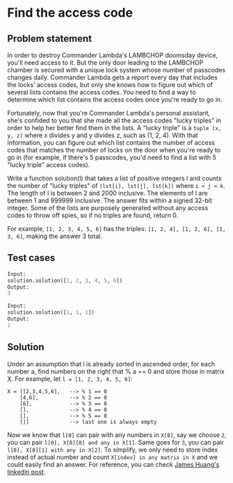 # Find the access code

## Problem statement

In order to destroy Commander Lambda's LAMBCHOP doomsday device, you'll need access to it. But the only door leading to the LAMBCHOP chamber is secured with a unique lock system whose number of passcodes changes daily. Commander Lambda gets a report every day that includes the locks' access codes, but only she knows how to figure out which of several lists contains the access codes. You need to find a way to determine which list contains the access codes once you're ready to go in.

Fortunately, now that you're Commander Lambda's personal assistant, she's confided to you that she made all the access codes "lucky triples" in order to help her better find them in the lists. A "lucky triple" is a `tuple (x, y, z)` where x divides y and y divides z, such as (1, 2, 4). With that information, you can figure out which list contains the number of access codes that matches the number of locks on the door when you're ready to go in (for example, if there's 5 passcodes, you'd need to find a list with 5 "lucky triple" access codes).

Write a function solution(l) that takes a list of positive integers l and counts the number of "lucky triples" of `(lst[i], lst[j], lst[k])` where `i < j < k`. The length of l is between 2 and 2000 inclusive.  The elements of l are between 1 and 999999 inclusive. The answer fits within a signed 32-bit integer. Some of the lists are purposely generated without any access codes to throw off spies, so if no triples are found, return 0.

For example, `[1, 2, 3, 4, 5, 6]` has the triples: `[1, 2, 4], [1, 2, 6], [1, 3, 6]`, making the answer 3 total.

## Test cases

```py
Input:
solution.solution([1, 2, 3, 4, 5, 6])
Output:
3

Input:
solution.solution([1, 1, 1])
Output:
1
```

## Solution

Under an assumption that l is already sorted in ascended order, for each number a, find numbers on the right that % a == 0 and store those in matrix X. For example, let `l = [1, 2, 3, 4, 5, 6]`:

```
X = [[2,3,4,5,6],   --> % 1 == 0
    [4,6],          --> % 2 == 0
    [6],            --> % 3 == 0
    [],             --> % 4 == 0
    [],             --> % 5 == 0
    []]             --> last one is always empty
```

Now we know that `l[0]` can pair with any numbers in `X[0]`, say we choose `2`, you can pair `l[0], X[0][0] and any in X[1]`. Same goes for `3`, you can pair `l[0], X[0][1] with any in X[2]`. To simplify, we only need to store index instead of actual number and count `X[index] in any matrix in X` and we could easily find an answer. For reference, you can check [James Huang's linkedin post](https://www.linkedin.com/pulse/google-foobar-challenge-lv3-james-huang/).